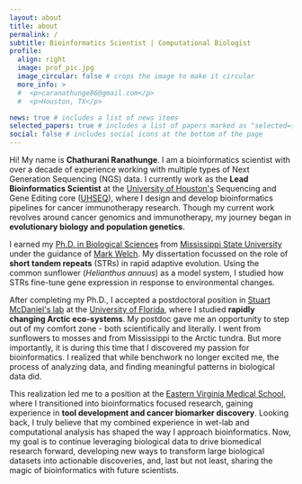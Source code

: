 ```yaml
---
layout: about
title: about
permalink: /
subtitle: Bioinformatics Scientist | Computational Biologist
profile:
  align: right
  image: prof_pic.jpg
  image_circular: false # crops the image to make it circular
  more_info: >
  #  <p>caranathunge86@gmail.com</p>
  #  <p>Houston, TX</p>

news: true # includes a list of news items
selected_papers: true # includes a list of papers marked as "selected={true}"
social: false # includes social icons at the bottom of the page
---
```


Hi! My name is **Chathurani Ranathunge**.
I am a bioinformatics scientist with over a decade of experience working with multiple types of Next Generation Sequencing (NGS) data.
I currently work as the **Lead Bioinformatics Scientist** at the [University of Houston's](https://uh.edu/) Sequencing and Gene Editing core ([UHSEQ](https://uhseq.nsm.uh.edu/)), where I design and develop bioinformatics pipelines for cancer immunotherapy research.
Though my current work revolves around cancer genomics and immunotherapy, my journey began in **evolutionary biology and population genetics**.

I earned my [Ph.D. in Biological Sciences](https://www.biology.msstate.edu/) from [Mississippi State University](https://www.msstate.edu/) under the guidance of [Mark Welch](https://markwelchmsu.wordpress.com/welcome/).
My dissertation focussed on the role of **short tandem repeats** (STRs) in rapid adaptive evolution. Using the common sunflower (_Helianthus annuus_) as a model system, I studied how STRs fine-tune gene expression in response to environmental changes.

After completing my Ph.D., I accepted a postdoctoral position in [Stuart McDaniel's lab](https://mcdaniellab.biology.ufl.edu/) at the [University of Florida](https://www.ufl.edu/), where I studied **rapidly changing Arctic eco-systems**.
My postdoc gave me an opportunity to step out of my comfort zone - both scientifically and literally. I went from sunflowers to mosses and from Mississippi to the Arctic tundra.
But more importantly, it is during this time that I discovered my passion for bioinformatics. I realized that while benchwork no longer excited me, the process of analyzing data, and finding meaningful patterns in biological data did.

This realization led me to a position at the [Eastern Virginia Medical School](https://www.evms.edu/), where I transitioned into bioinformatics focused research, gaining experience in **tool development and cancer biomarker discovery**.
Looking back, I truly believe that my combined experience in wet-lab and computational analysis has shaped the way I approach bioinformatics.
Now, my goal is to continue leveraging biological data to drive biomedical research forward, developing new ways to transform large biological datasets into actionable discoveries, and, last but not least, sharing the magic of bioinformatics with future scientists.
